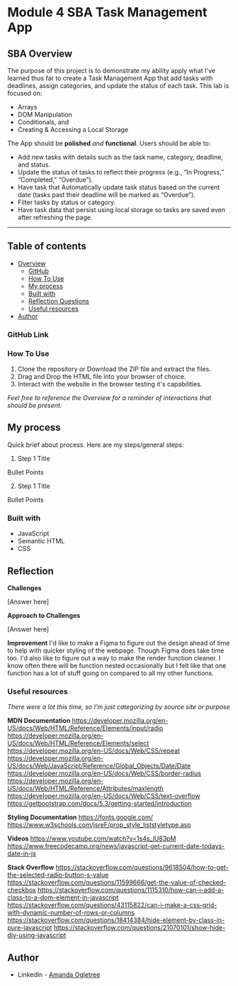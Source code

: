 # Module 4 SBA Task Management App
## SBA Overview
The purpose of this project is to demonstrate my ability apply what I've learned thus far to create a Task Management App that add tasks with deadlines, assign categories, and update the status of each task. This lab is focused on:

- Arrays
- DOM Manipulation
- Conditionals, and
- Creating & Accessing a Local Storage

The App should be **polished** *and* **functional**. Users should be able to:

- Add new tasks with details such as the task name, category, deadline, and status.
- Update the status of tasks to reflect their progress (e.g., “In Progress,” “Completed,” “Overdue”).
- Have task that Automatically update task status based on the current date (tasks past their deadline will be marked as “Overdue”).
- Filter tasks by status or category.
- Have task data that persist using local storage so tasks are saved even after refreshing the page.

------------------------------------------------
## Table of contents

- [Overview](#overview)
  - [GitHub](#github)
  - [How To Use](#how-to-use)
  - [My process](#my-process)
  - [Built with](#built-with)
  - [Reflection Questions](#reflection-questions)
  - [Useful resources](#useful-resources)
- [Author](#author)

### GitHub Link

### How To Use
1. Clone the repository or Download the ZIP file and extract the files.
2. Drag and Drop the HTML file into your browser of choice.
4. Interact with the website in the browser testing it's capabilities.

*Feel free to reference the Overview for a reminder of interactions that should be present.*

## My process
Quick brief about process. Here are my steps/general steps:
 1. Step 1 Title

  Bullet Points

 2. Step 1 Title

  Bullet Points

### Built with
- JavaScript
- Semantic HTML
- CSS

## Reflection

 **Challenges**

  [Answer here]

 **Approach to Challenges**

  [Answer here]

 **Improvement**
  I'd like to make a Figma to figure out the design ahead of time to help with quicker styling of the webpage. Though Figma does take time too.
  I'd also like to figure out a way to make the render function cleaner. I know often there will be function nested occasionally but I felt like that one function has a lot of stuff going on compared to all my other functions.

### Useful resources
*There were a lot this time, so I'm just categorizing by source site or purpose*

**MDN Documentation**
https://developer.mozilla.org/en-US/docs/Web/HTML/Reference/Elements/input/radio
https://developer.mozilla.org/en-US/docs/Web/HTML/Reference/Elements/select
https://developer.mozilla.org/en-US/docs/Web/CSS/repeat
https://developer.mozilla.org/en-US/docs/Web/JavaScript/Reference/Global_Objects/Date/Date
https://developer.mozilla.org/en-US/docs/Web/CSS/border-radius
https://developer.mozilla.org/en-US/docs/Web/HTML/Reference/Attributes/maxlength
https://developer.mozilla.org/en-US/docs/Web/CSS/text-overflow
https://getbootstrap.com/docs/5.3/getting-started/introduction

**Styling Documentation**
https://fonts.google.com/
https://www.w3schools.com/jsreF/prop_style_liststyletype.asp

**Videos**
https://www.youtube.com/watch?v=1s4s_lU83pM
https://www.freecodecamp.org/news/javascript-get-current-date-todays-date-in-js

**Stack Overflow**
https://stackoverflow.com/questions/9618504/how-to-get-the-selected-radio-button-s-value
https://stackoverflow.com/questions/11599666/get-the-value-of-checked-checkbox
https://stackoverflow.com/questions/1115310/how-can-i-add-a-class-to-a-dom-element-in-javascript
https://stackoverflow.com/questions/43115822/can-i-make-a-css-grid-with-dynamic-number-of-rows-or-columns
https://stackoverflow.com/questions/18414384/hide-element-by-class-in-pure-javascript
https://stackoverflow.com/questions/21070101/show-hide-div-using-javascript

## Author

- LinkedIn - [Amanda Ogletree](https://www.linkedin.com/in/amanda-ogletree-a61b60168)